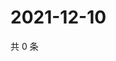 # 2021-12-10

共 0 条

<!-- BEGIN WEIBO -->
<!-- 最后更新时间 Fri Dec 10 2021 12:15:10 GMT+0800 (China Standard Time) -->

<!-- END WEIBO -->
